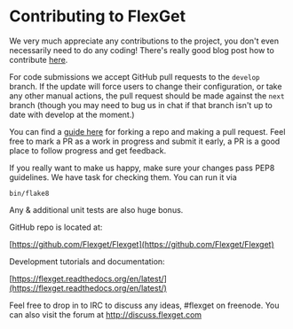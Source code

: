 # Contributing to FlexGet
We very much appreciate any contributions to the project, you don't even necessarily need to do any coding! There's really good blog post how to contribute [here](http://blog.smartbear.com/programming/14-ways-to-contribute-to-open-source-without-being-a-programming-genius-or-a-rock-star/).

For code submissions we accept GitHub pull requests to the `develop` branch. If the update will force users to change their configuration, or take any other manual actions, the pull request should be made against the `next` branch (though you may need to bug us in chat if that branch isn't up to date with develop at the moment.)

You can find a [guide here](https://help.github.com/articles/fork-a-repo) for forking a repo and making a pull request. Feel free to mark a PR as a work in progress and submit it early, a PR is a good place to follow progress and get feedback.

If you really want to make us happy, make sure your changes pass PEP8 guidelines. We have task for checking them. You can run it via

```
bin/flake8
```

Any & additional unit tests are also huge bonus.

GitHub repo is located at:

[https://github.com/Flexget/Flexget](https://github.com/Flexget/Flexget)

Development tutorials and documentation:

[https://flexget.readthedocs.org/en/latest/](https://flexget.readthedocs.org/en/latest/)

Feel free to drop in to IRC to discuss any ideas, #flexget on freenode. You can also visit the forum at http://discuss.flexget.com